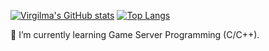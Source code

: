 
[![Virgilma's GitHub stats](https://github-readme-stats.vercel.app/api?username=virgilma&count_private=true&show_icons=true&theme=gruvbox&include_all_commits=true)](https://github.com/anuraghazra/github-readme-stats)
[![Top Langs](https://github-readme-stats.vercel.app/api/top-langs/?username=virgilma&theme=gruvbox&hide=ruby,html)](https://github.com/anuraghazra/github-readme-stats)

🌱 I’m currently learning Game Server Programming (C/C++).

<!-- Any discussions about game servers are welcomed. -->

<!-- ### Hi there 👋 -->

<!--
**VirgilMa/virgilma** is a ✨ _special_ ✨ repository because its `README.md` (this file) appears on your GitHub profile.

Here are some ideas to get you started:

- 🔭 I’m currently working on ...
- 🌱 I’m currently learning ...
- 👯 I’m looking to collaborate on ...
- 🤔 I’m looking for help with ...
- 💬 Ask me about ...
- 📫 How to reach me: ...
- 😄 Pronouns: ...
- ⚡ Fun fact: ...
-->
